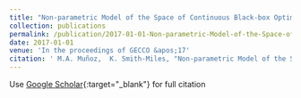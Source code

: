 ```yaml
---
title: "Non-parametric Model of the Space of Continuous Black-box Optimization Problems"
collection: publications
permalink: /publication/2017-01-01-Non-parametric-Model-of-the-Space-of-Continuous-Black-box-Optimization-Problems
date: 2017-01-01
venue: 'In the proceedings of GECCO &apos;17'
citation: ' M.A. Muñoz,  K. Smith-Miles, "Non-parametric Model of the Space of Continuous Black-box Optimization Problems" In the proceedings of GECCO ''17, 2017.'
---
```

Use [Google Scholar](https://scholar.google.com/scholar?q=Non+parametric+Model+of+the+Space+of+Continuous+Black+box+Optimization+Problems){:target="_blank"} for full citation
